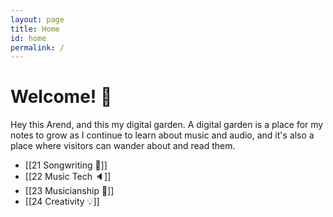 ```yaml
---
layout: page
title: Home
id: home
permalink: /
---
```


# Welcome! 🌱
Hey this Arend, and this my digital garden. A digital garden is a place for my notes to grow as I continue to learn about music and audio, and it's also a place where visitors can wander about and read them. 

- [[21 Songwriting 🎼]]
- [[22 Music Tech 🔈]]
- [[23 Musicianship 🎻]]
- [[24 Creativity 💡]]

<style>
  .wrapper {
    max-width: 46em;
  }
</style>
